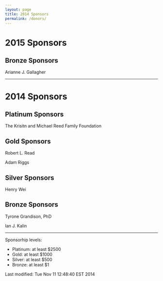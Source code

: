 ```yaml
---
layout: page
title: 2014 Sponsors
permalink: /donors/
---
```


# 2015 Sponsors

## Bronze Sponsors

Arianne J. Gallagher

---

# 2014 Sponsors

## Platinum Sponsors

The Krisitn and Michael Reed Family Foundation

## Gold Sponsors


Robert L. Read

Adam Riggs

## Silver Sponsors

Henry Wei

## Bronze Sponsors

Tyrone Grandison, PhD

Ian J. Kalin

---

Sponsorhip levels:

* Platinum: at least $2500
* Gold: at least  $1000
* Silver: at least $500
* Bronze: at least $1

<!-- hhmts start -->Last modified: Tue Nov 11 12:48:40 EST 2014 <!-- hhmts end -->
